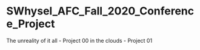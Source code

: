 # SWhysel_AFC_Fall_2020_Conference_Project

The unreality of it all - Project 00
in the clouds - Project 01
